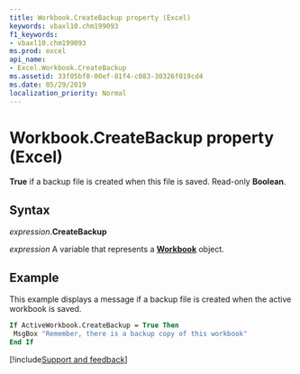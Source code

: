 ```yaml
---
title: Workbook.CreateBackup property (Excel)
keywords: vbaxl10.chm199093
f1_keywords:
- vbaxl10.chm199093
ms.prod: excel
api_name:
- Excel.Workbook.CreateBackup
ms.assetid: 33f05bf8-00ef-81f4-c083-30326f019cd4
ms.date: 05/29/2019
localization_priority: Normal
---
```



# Workbook.CreateBackup property (Excel)

**True** if a backup file is created when this file is saved. Read-only **Boolean**.


## Syntax

_expression_.**CreateBackup**

_expression_ A variable that represents a **[Workbook](Excel.Workbook.md)** object.


## Example

This example displays a message if a backup file is created when the active workbook is saved.

```vb
If ActiveWorkbook.CreateBackup = True Then 
 MsgBox "Remember, there is a backup copy of this workbook" 
End If
```




[!include[Support and feedback](~/includes/feedback-boilerplate.md)]